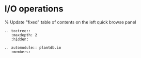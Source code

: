 # I/O operations

% Update "fixed" table of contents on the left quick browse panel
```{eval-rst}
.. toctree::
   :maxdepth: 2
   :hidden:

```

```{eval-rst}
.. automodule:: plantdb.io
   :members:
```
